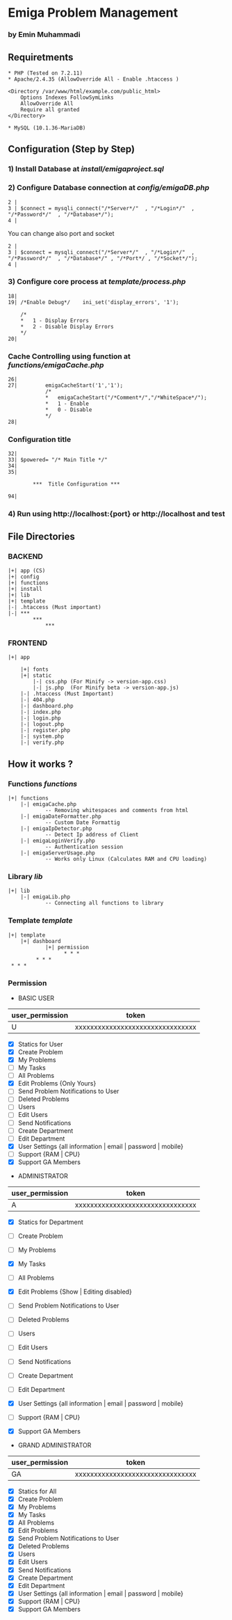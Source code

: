 # Emiga Problem Management
### by Emin Muhammadi


## Requiretments
```
* PHP (Tested on 7.2.11)
* Apache/2.4.35 (AllowOverride All - Enable .htaccess )

<Directory /var/www/html/example.com/public_html>
    Options Indexes FollowSymLinks
    AllowOverride All
    Require all granted
</Directory>

* MySQL (10.1.36-MariaDB)
```


## Configuration (Step by Step)
### 1) Install Database at *install/emigaproject.sql*
### 2) Configure Database connection at *config/emigaDB.php*

```
2 |
3 |	$connect = mysqli_connect("/*Server*/"  , "/*Login*/"  , "/*Password*/"  , "/*Database*/");  
4 |
```

You can change also port and socket

```
2 |
3 |	$connect = mysqli_connect("/*Server*/"  , "/*Login*/"  , "/*Password*/"  , "/*Database*/" , "/*Port*/ , "/*Socket*/");  
4 |
```

### 3) Configure core process at *template/process.php*
```
18|
19| /*Enable Debug*/ 	ini_set('display_errors', '1');

	/*
	*   1 - Display Errors
	*	2 - Disable Display Errors
	*/	
20|
```

### Cache Controlling using function at *functions/emigaCache.php*
```
26|
27|			emigaCacheStart('1','1');
			/*
			*	emigaCacheStart("/*Comment*/","/*WhiteSpace*/");
			*   1 - Enable 
			*   0 - Disable	
			*/
28|
```

### Configuration title
```
32|
33| $powered= "/* Main Title */" 
34|
35| 

		***  Title Configuration ***

94|
```
### 4) Run using http://localhost:{port} or http://localhost and test

## File Directories

### BACKEND
```
|+| app (CS)
|+| config
|+| functions
|+| install
|+| lib
|+| template
|-| .htaccess (Must important)
|-| ***
   		***
   			***
```
### FRONTEND
```
|+| app
	
	|+| fonts
	|+| static
		|-| css.php (For Minify -> version-app.css)
		|-| js.php  (For Minify beta -> version-app.js)
	|-| .htaccess (Must Important)
	|-| 404.php
	|-| dashboard.php	
	|-| index.php
	|-| login.php
	|-| logout.php
	|-| register.php
	|-| system.php
	|-| verify.php							
```
## How it works ?

### Functions *functions*
```
|+| functions
	|-| emigaCache.php	
			-- Removing whitespaces and comments from html		
	|-| emigaDateFormatter.php
			-- Custom Date Formattig
	|-| emigaIpDetector.php
			-- Detect Ip address of Client
	|-| emigaLoginVerify.php
			-- Authentication session
	|-| emigaServerUsage.php			
			-- Works only Linux (Calculates RAM and CPU loading)
```
### Library *lib*
```
|+| lib
	|-| emigaLib.php	
			-- Connecting all functions to library			
```
### Template *template*
```
|+| template
	|+| dashboard	
			|+| permission
				  * * *
		 * * *
 * * * 		 		  

```


### Permission

* BASIC USER

user_permission|token
------------|-------------
U|xxxxxxxxxxxxxxxxxxxxxxxxxxxxxxxx

- [x] Statics for User
- [x] Create Problem
- [x] My Problems
- [ ] My Tasks
- [ ] All Problems
- [x] Edit Problems {Only Yours}
- [ ] Send Problem Notifications to User
- [ ] Deleted Problems
- [ ] Users
- [ ] Edit Users
- [ ] Send Notifications
- [ ] Create Department
- [ ] Edit Department
- [x] User Settings {all information | email | password | mobile}
- [ ] Support {RAM | CPU}
- [x] Support GA Members

* ADMINISTRATOR

user_permission|token
------------|-------------
A|xxxxxxxxxxxxxxxxxxxxxxxxxxxxxxxx

- [x] Statics for Department
- [ ] Create Problem
- [ ] My Problems
- [x] My Tasks
- [ ] All Problems
- [x] Edit Problems {Show | Editing disabled}
- [ ] Send Problem Notifications to User
- [ ] Deleted Problems
- [ ] Users
- [ ] Edit Users
- [ ] Send Notifications
- [ ] Create Department
- [ ] Edit Department
- [x] User Settings {all information | email | password | mobile}
- [ ] Support {RAM | CPU}
- [x] Support GA Members


* GRAND ADMINISTRATOR

user_permission|token
------------|-------------
GA|xxxxxxxxxxxxxxxxxxxxxxxxxxxxxxxx


- [x] Statics for All
- [x] Create Problem
- [x] My Problems
- [x] My Tasks
- [x] All Problems
- [x] Edit Problems 
- [x] Send Problem Notifications to User
- [x] Deleted Problems
- [x] Users
- [x] Edit Users
- [x] Send Notifications
- [x] Create Department
- [x] Edit Department
- [x] User Settings {all information | email | password | mobile}
- [x] Support {RAM | CPU}
- [x] Support GA Members